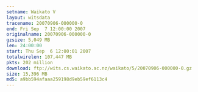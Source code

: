 ```yaml
---
setname: Waikato V
layout: witsdata
tracename: 20070906-000000-0
end: Fri Sep  7 12:00:00 2007
originalname: 20070906-000000-0
gzsize: 5,049 MB
len: 24:00:00
start: Thu Sep  6 12:00:01 2007
totalwirelen: 107,447 MB
pkts: 202 million
download: ftp://wits.cs.waikato.ac.nz/waikato/5/20070906-000000-0.gz
size: 15,396 MB
md5: a9bb594afaaa259198d9eb59ef6113c4
---
```

